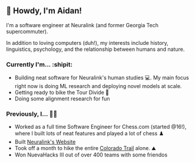 ## 👋 Howdy, I'm Aidan!

I'm a software engineer at Neuralink (and former Georgia Tech supercommuter).

In addition to loving computers (duh!), my interests include history, linguistics, psychology, and the relationship between humans and nature.

### Currently I'm... :shipit:
- Building neat software for Neuralink's human studies 💻. My main focus right now is doing ML research and deploying novel models at scale.
- Getting ready to bike the Tour Divide 🚴
- Doing some alignment research for fun

### Previously, I... 👨‍💻
- Worked as a full time Software Engineer for Chess.com (started @16!), where I built lots of neat features and played a lot of chess ♟️
- Built [Neuralink's Website](https://www.neuralink.com)
- Took off a month to hike the entire [Colorado Trail](https://coloradotrail.org) alone. ⛰️
- Won NuevaHacks III out of over 400 teams with some friendos

